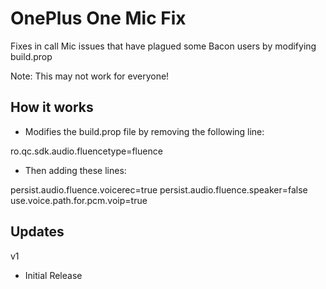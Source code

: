 # OnePlus One Mic Fix

Fixes in call Mic issues that have plagued some Bacon users by modifying build.prop

Note: This may not work for everyone!


## How it works

* Modifies the build.prop file by removing the following line:

ro.qc.sdk.audio.fluencetype=fluence

* Then adding these lines:

persist.audio.fluence.voicerec=true
persist.audio.fluence.speaker=false
use.voice.path.for.pcm.voip=true


## Updates

v1
* Initial Release
